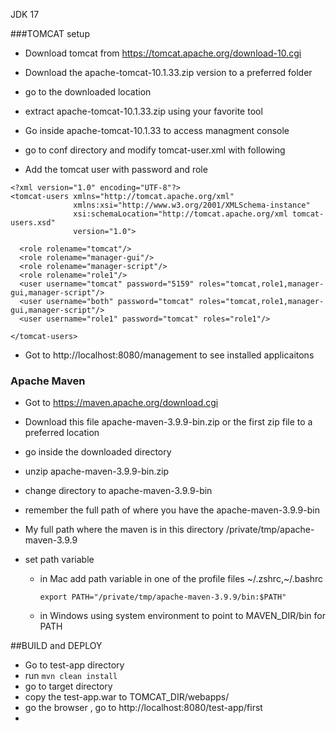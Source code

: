 JDK 17

###TOMCAT setup

- Download tomcat from https://tomcat.apache.org/download-10.cgi

-   Download the apache-tomcat-10.1.33.zip version to a preferred folder

-   go to the downloaded location

-   extract apache-tomcat-10.1.33.zip using your favorite tool

-   Go inside apache-tomcat-10.1.33 to access managment console
  - go to conf directory and modify tomcat-user.xml with following
  - Add the tomcat user with  password and role 
```
<?xml version="1.0" encoding="UTF-8"?>
<tomcat-users xmlns="http://tomcat.apache.org/xml"
              xmlns:xsi="http://www.w3.org/2001/XMLSchema-instance"
              xsi:schemaLocation="http://tomcat.apache.org/xml tomcat-users.xsd"
              version="1.0">

  <role rolename="tomcat"/>
  <role rolename="manager-gui"/>
  <role rolename="manager-script"/>
  <role rolename="role1"/>
  <user username="tomcat" password="5159" roles="tomcat,role1,manager-gui,manager-script"/>
  <user username="both" password="tomcat" roles="tomcat,role1,manager-gui,manager-script"/>
  <user username="role1" password="tomcat" roles="role1"/>

</tomcat-users>

```
- Got to http://localhost:8080/management to see installed applicaitons
  
### Apache Maven
- Got to https://maven.apache.org/download.cgi
- Download this file 	apache-maven-3.9.9-bin.zip or the first zip file to a preferred location
- go inside the downloaded directory 
- unzip apache-maven-3.9.9-bin.zip
- change directory to apache-maven-3.9.9-bin
- remember the full path of where you have the apache-maven-3.9.9-bin
- My full path where the maven is in this directory /private/tmp/apache-maven-3.9.9

- set path variable
  - in Mac add path variable in one of the profile files ~/.zshrc,~/.bashrc


      ```
      export PATH="/private/tmp/apache-maven-3.9.9/bin:$PATH" 
      
      ```
  - in Windows using system environment to point to MAVEN_DIR/bin for PATH  

##BUILD and DEPLOY
- Go to test-app directory
- run ```mvn clean install```
- go to target directory
- copy the test-app.war to TOMCAT_DIR/webapps/
- go the browser , go to http://localhost:8080/test-app/first
- 
